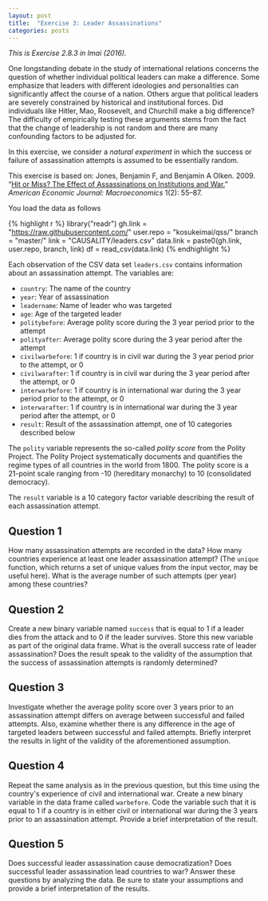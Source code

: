 ```yaml
---
layout: post
title:  "Exercise 3: Leader Assassinations"
categories: posts
---
```


*This is Exercise 2.8.3 in Imai (2016).*

One longstanding debate in the study of international relations
concerns the question of whether individual political leaders can make a difference.  Some emphasize that leaders with different ideologies and personalities can significantly affect the course of a nation. Others argue that political leaders are severely constrained by historical and institutional forces.  Did individuals like Hitler, Mao, Roosevelt, and Churchill make a big difference?  The difficulty of empirically testing these arguments stems from the fact that the change of leadership is not random and there are many confounding factors to be adjusted for.

In this exercise, we consider a *natural experiment* in which the
success or failure of assassination attempts is assumed to be
essentially random.

This exercise is based on:
Jones, Benjamin F, and Benjamin A Olken. 2009. “[Hit or Miss?
 The Effect of Assassinations on Institutions and
 War.](http://dx.doi.org/10.1257/mac.1.2.55)”
 *American Economic Journal: Macroeconomics* 1(2): 55–87.

You load the data as follows

{% highlight r %}
library("readr")
gh.link = "https://raw.githubusercontent.com/"
user.repo = "kosukeimai/qss/"
branch = "master/"
link = "CAUSALITY/leaders.csv"
data.link = paste0(gh.link, user.repo, branch, link)
df = read_csv(data.link)
{% endhighlight %}

Each observation of the CSV data set
`leaders.csv` contains information about an assassination
attempt.  The variables are:

- `country`: The name of the country
- `year`: Year of assassination
- `leadername`: Name of leader who was targeted
- `age`: Age of the targeted leader
- `politybefore`: Average polity score during the 3 year period prior to the attempt
- `polityafter`: Average polity score during the 3 year period after the attempt
- `civilwarbefore`: 1 if country is in civil war during the 3 year period prior to the attempt, or 0
- `civilwarafter`: 1 if country is in civil war during the 3 year period after the attempt, or 0
- `interwarbefore`: 1 if country is in international war during the 3 year period prior to the attempt, or 0
- `interwarafter`: 1 if country is in international war during the 3 year period after
the attempt, or 0
- `result`: Result of the assassination attempt, one of 10 categories described
below

The `polity` variable represents the so-called *polity score*
from the Polity Project.  The Polity Project systematically documents
and quantifies the regime types of all countries in the world from
1800.  The polity score is a 21-point scale ranging from -10
(hereditary monarchy) to 10 (consolidated democracy).  

The `result` variable is a 10 category factor variable describing
the result of each assassination attempt.

## Question 1

How many assassination attempts are recorded in the data?  How
many countries experience at least one leader assassination attempt?
(The `unique` function, which returns a set of unique values
from the input vector, may be useful here).  What is the average
number of such attempts (per year) among these countries?


## Question 2

Create a new binary variable named `success` that is equal
to 1 if a leader dies from the attack and to 0 if the leader
survives.  Store this new variable as part of the original data
frame.  What is the overall success rate of leader assassination?
Does the result speak to the validity of the assumption that the
success of assassination attempts is randomly determined?

## Question 3

Investigate whether the average polity score over 3 years prior
  to an assassination attempt differs on average between successful
  and failed attempts.  Also, examine whether there is any difference
  in the age of targeted leaders between successful and failed
  attempts.  Briefly interpret the results in light of the validity of
  the aforementioned assumption.

## Question 4

Repeat the same analysis as in the previous question, but this
  time using the country's experience of civil and international war.
  Create a new binary variable in the data frame called
  `warbefore`.  Code the variable such that it is equal to 1 if
  a country is in either civil or international war during the 3 years
  prior to an assassination attempt.  Provide a brief interpretation
  of the result.


## Question 5

Does successful leader assassination cause democratization?
  Does successful leader assassination lead countries to war?  Answer
  these questions by analyzing the data.  Be sure to state your
  assumptions and provide a brief interpretation of the results.
